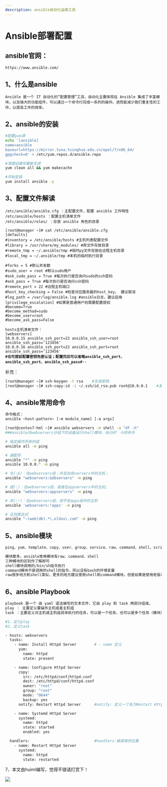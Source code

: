 ```yaml
---
description: ansible自动化运维工具
---
```


# Ansible部署配置

## ansible官网：

```bash
https://www.ansible.com/
```

## 1、什么是ansible

```
Ansible 是一个 IT 自动化的“配置管理”工具，自动化主要体现在 Ansible 集成了丰富模块，以及强大的功能组件，可以通过一个命令行完成一系列的操作。进而能减少我们重复性的工作，以提高工作的效率。
```

## 2、ansible的安装

```bash
#配置yum源
echo '[ansible]
name=ansible
baseurl=https://mirror.tuna.tsinghua.edu.cn/epel/7/x86_64/
gpgcheck=0' > /etc/yum.repos.d/ansible.repo

#清理旧缓存重新生成
yum clean all && yum makecache

#开始安装
yum install ansible -y
```

## 3、配置文件解读

```
/etc/ansible/ansible.cfg ：主配置文件，配置 ansible 工作特性
/etc/ansible/hosts ：配置主机清单文件
/etc/ansible/roles/ ：存放 ansible 角色的目录
```

```
[root@manager ~]# cat /etc/ansible/ansible.cfg
[defaults] 
#inventory = /etc/ansible/hosts #主机列表配置文件 
#library = /usr/share/my_modules/ #库文件存放目录 
#remote_tmp = ~/.ansible/tmp #临时py文件存放在远程主机目录
#local_tmp = ~/.ansible/tmp #本机的临时执行目录

#forks = 5 #默认并发数 
#sudo_user = root #默认sudo用户 
#ask_sudo_pass = True #每次执行是否询问sudo的ssh密码
#ask_pass = True #每次执行是否询问ssh密码 
#remote_port = 22 #远程主机端口 
#host_key_checking = False #检查对应服务器的host_key， 建议取消 
#log_path = /var/log/ansible.log #ansible日志，建议启用 
[privilege_escalation] #如果是普通用户则需要配置提权 
#become=True 
#become_method=sudo 
#become_user=root 
#become_ask_pass=False
```

<pre class="language-bash"><code class="lang-bash">hosts主机清单文件：
[webservers]
10.0.0.15 ansible_ssh_port=22 ansible_ssh_user=root ansible_ssh_pass='123456'
10.0.0.16 ansible_ssh_port=22 ansible_ssh_port=root ansible_ssh_pass='123456'
<strong>#也可提前配置密钥免密认证；配置完后可以省略ansible_ssh_port、ansible_ssh_port、ansible_ssh_pass#··
</strong></code></pre>

补充：

```bash
[root@manager ~]# ssh-keygen -t rsa    #生成密钥
[root@manager ~]# ssh-copy-id -i ~/.ssh/id_rsa.pub root@10.0.0.1    #发送至目标主机
```

## 4、ansible常用命令

```bash
命令格式：
ansible <host-pattern> [-m module_name] [-a args]

[root@centos7-hml ~]# ansible webservers -m shell -a "df -h"
###ansible对webservers分组下的设备运行shell模块，执行df -h的命令
```

```bash
# 指定操作所有的组 
ansible all -m ping

# 通配符
ansible "*" -m ping
ansible 10.0.0.* -m ping

# 与(:&)：在webservers组；并且在dbservers中的主机；
ansible "webservers:&dbservers" -m ping

# 或(:)：在webservers组，或者在appservers中的主机;
ansible "webservers:appservers" -m ping 

# 非(:!)：在webservers组，但不在apps组中的主机 
ansible 'webservers:!apps' -m ping 

# 正则表达式
ansible "~(web|db).*\.oldxu\.com" -m ping
```

## 5、ansible模块

```bash
ping、yum、template、copy、user、group、service、raw、command、shell、script

模块繁多，ansible常用模块有raw、command、shell
三种模块的区别作了解即可
shell模块调用的/bin/sh指令执行
command模块不是调用的shell的指令，所以没有bash的环境变量
raw很多地方和shell类似，更多的地方建议使用shell和command模块。但是如果是使用老版本python，需要用到raw，又或者是客户端是路由器，因为没有安装python模块，那就需要使用raw模块了
```

## **6、ansible Playbook**

```bash
playbook 是一个 由 yaml 语法编写的文本文件，它由 play 和 task 两部分组成。
play ： 主要定义要操作主机或者主机组
task ：主要定义对主机或主机组具体执行的任务，可以是一个任务，也可以是多个任务（模块）
```

```bash
#1、定义play
#2、定义task

- hosts: webservers
  tasks:
    - name: Install Httpd Server		# - name 定义
      yum:
        name: httpd
        state: present

    - name: Configure Httpd Server
      copy:
        src: /etc/httpd/conf/httpd.conf
        dest: /etc/httpd/conf/httpd.conf
        owner: "root"
        group: "root"
        mode: "0644"
        backup: yes
      notify: Restart Httpd Server		#notify: 定义一个名为Restart Httpd Server的触发器，只										 要copy发生改变，就会调用Restart Httpd Server名字的模块

    - name: Systemd Httpd Server
      systemd:
        name: httpd
        state: started
        enabled: yes

  handlers:								#handlers:被调用的位置
    - name: Restart Httpd Server
      systemd:
        name: httpd
        state: restarted
```

7、本文由huiml编写，觉得不错请打赏下！

![](.gitbook/assets/lQDPJxXdycyehczNBGTNAzywYY0eIG3hlq8DsfPMvEBZAA\_828\_1124.jpg)
